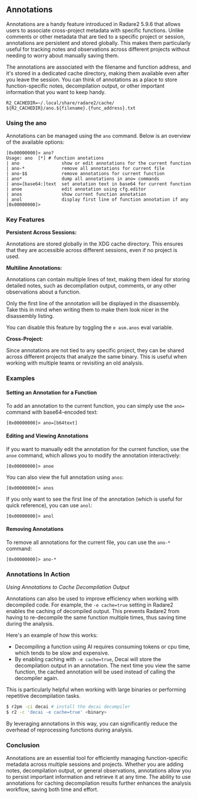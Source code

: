 ## Annotations

Annotations are a handy feature introduced in Radare2 5.9.6 that allows users to associate cross-project metadata with specific functions. Unlike comments or other metadata that are tied to a specific project or session, annotations are persistent and stored globally. This makes them particularly useful for tracking notes and observations across different projects without needing to worry about manually saving them.

The annotations are associated with the filename and function address, and it's stored in a dedicated cache directory, making them available even after you leave the session. You can think of annotations as a place to store function-specific notes, decompilation output, or other important information that you want to keep handy.

```
R2_CACHEDIR=~/.local/share/radare2/cache/
${R2_CACHEDIR}/ano.${filename}.{func_address}.txt
```

### Using the ano

Annotations can be managed using the `ano` command. Below is an overview of the available options:

```console
[0x00000000]> ano?
Usage: ano  [*] # function anotations
| ano                show or edit annotations for the current function
| ano-*              remove all annotations for current file
| ano-$$             remove annotations for current function
| ano*               dump all annotations in ano= commands
| ano=[base64:]text  set anotation text in base64 for current function
| anoe               edit annotation using cfg.editor
| anos               show current function annotation
| anol               display first line of function annotation if any
[0x00000000]>
```

### Key Features

**Persistent Across Sessions:**

Annotations are stored globally in the XDG cache directory. This ensures that they are accessible across different sessions, even if no project is used.

**Multiline Annotations:**

Annotations can contain multiple lines of text, making them ideal for storing detailed notes, such as decompilation output, comments, or any other observations about a function.

Only the first line of the annotation will be displayed in the disassembly. Take this in mind when writing them to make them look nicer in the disassembly listing.

You can disable this feature by toggling the `e asm.anos` eval variable.

**Cross-Project:**

Since annotations are not tied to any specific project, they can be shared across different projects that analyze the same binary. This is useful when working with multiple teams or revisiting an old analysis.

### Examples

#### Setting an Annotation for a Function

To add an annotation to the current function, you can simply use the `ano=` command with base64-encoded text:

```console
[0x00000000]> ano=[b64text]
```

#### Editing and Viewing Annotations

If you want to manually edit the annotation for the current function, use the `anoe` command, which allows you to modify the annotation interactively:

```console
[0x00000000]> anoe
```

You can also view the full annotation using `anos`:

```console
[0x00000000]> anos
```

If you only want to see the first line of the annotation (which is useful for quick reference), you can use `anol`:

```console
[0x00000000]> anol
```

#### Removing Annotations

To remove all annotations for the current file, you can use the `ano-*` command:

```console
[0x00000000]> ano-*
```

### Annotations In Action

*Using Annotations to Cache Decompilation Output*

Annotations can also be used to improve efficiency when working with decompiled code. For example, the `-e cache=true` setting in Radare2 enables the caching of decompiled output. This prevents Radare2 from having to re-decompile the same function multiple times, thus saving time during the analysis.

Here's an example of how this works:

* Decompiling a function using AI requires consuming tokens or cpu time, which tends to be slow and expensive.
* By enabling caching with `-e cache=true`, Decai will store the decompilation output in an annotation. The next time you view the same function, the cached annotation will be used instead of calling the decompiler again.

This is particularly helpful when working with large binaries or performing repetitive decompilation tasks.

```bash
$ r2pm -ci decai # install the decai decompiler
$ r2 -c 'decai -e cache=true' <binary>
```

By leveraging annotations in this way, you can significantly reduce the overhead of reprocessing functions during analysis.

### Conclusion

Annotations are an essential tool for efficiently managing function-specific metadata across multiple sessions and projects. Whether you are adding notes, decompilation output, or general observations, annotations allow you to persist important information and retrieve it at any time. The ability to use annotations for caching decompilation results further enhances the analysis workflow, saving both time and effort.
